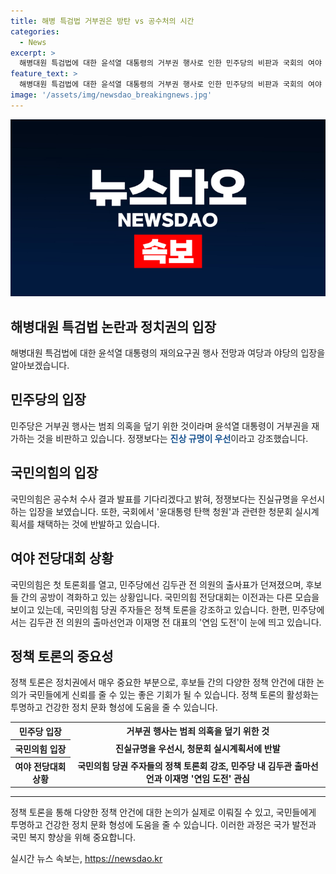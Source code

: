 ```yaml
---
title: 해병 특검법 거부권은 방탄 vs 공수처의 시간
categories:
  - News
excerpt: >
  해병대원 특검법에 대한 윤석열 대통령의 거부권 행사로 인한 민주당의 비판과 국회의 여야 간 갈등의 모습. 민주당은 거부권 행사를 국민의 분노에 불을 지르는 행위로 비판하며 공수처 수사를 지켜보자고 했고, 국민의힘은 공수처의 시간을 기다리자고 주장했다. 민주당은 윤대통령 탄핵 청원과 청문회 실시를 계획하고 있지만, 국민의힘은 이를 반박하고 있다. 또한 국민의힘과 민주당의 전당대회 상황과 후보들 사이의 공방에 대한 내용도 포함된 요약이다.
feature_text: >
  해병대원 특검법에 대한 윤석열 대통령의 거부권 행사로 인한 민주당의 비판과 국회의 여야 간 갈등의 모습. 민주당은 거부권 행사를 국민의 분노에 불을 지르는 행위로 비판하며 공수처 수사를 지켜보자고 했고, 국민의힘은 공수처의 시간을 기다리자고 주장했다. 민주당은 윤대통령 탄핵 청원과 청문회 실시를 계획하고 있지만, 국민의힘은 이를 반박하고 있다. 또한 국민의힘과 민주당의 전당대회 상황과 후보들 사이의 공방에 대한 내용도 포함된 요약이다.
image: '/assets/img/newsdao_breakingnews.jpg'
---
```


<p><img src="/assets/img/newsdao_breakingnews.jpg" alt="ontimetimes 속보" /></p>

<h2>해병대원 특검법 논란과 정치권의 입장</h2>

<p data-ke-size="size16">해병대원 특검법에 대한 윤석열 대통령의 재의요구권 행사 전망과 여당과 야당의 입장을 알아보겠습니다.</p>

<h2>민주당의 입장</h2>

<p data-ke-size="size16">민주당은 거부권 행사는 범죄 의혹을 덮기 위한 것이라며 윤석열 대통령이 거부권을 재가하는 것을 비판하고 있습니다. 정쟁보다는 <b><span style="color: #1a5490;">진상 규명이 우선</span></b>이라고 강조했습니다.</p>

<h2>국민의힘의 입장</h2>

<p data-ke-size="size16">국민의힘은 공수처 수사 결과 발표를 기다리겠다고 밝혀, 정쟁보다는 진실규명을 우선시하는 입장을 보였습니다. 또한, 국회에서 '윤대통령 탄핵 청원'과 관련한 청문회 실시계획서를 채택하는 것에 반발하고 있습니다.</p>

<h2>여야 전당대회 상황</h2>

<p data-ke-size="size16">국민의힘은 첫 토론회를 열고, 민주당에선 김두관 전 의원의 출사표가 던져졌으며, 후보들 간의 공방이 격화하고 있는 상황입니다. 국민의힘 전당대회는 이전과는 다른 모습을 보이고 있는데, 국민의힘 당권 주자들은 정책 토론을 강조하고 있습니다. 한편, 민주당에서는 김두관 전 의원의 출마선언과 이재명 전 대표의 '연임 도전'이 눈에 띄고 있습니다.</p>

<h2>정책 토론의 중요성</h2>

<p data-ke-size="size16">정책 토론은 정치권에서 매우 중요한 부분으로, 후보들 간의 다양한 정책 안건에 대한 논의가 국민들에게 신뢰를 줄 수 있는 좋은 기회가 될 수 있습니다. 정책 토론의 활성화는 투명하고 건강한 정치 문화 형성에 도움을 줄 수 있습니다.</p>

<table>
  <tr>
    <th>민주당 입장</th>
    <td style="text-align: center; height: 17px;"><b>거부권 행사는 범죄 의혹을 덮기 위한 것</b></td>
  </tr>
  <tr>
    <th>국민의힘 입장</th>
    <td style="text-align: center; height: 17px;"><b>진실규명을 우선시, 청문회 실시계획서에 반발</b></td>
  </tr>
  <tr>
    <th>여야 전당대회 상황</th>
    <td style="text-align: center; height: 17px;"><b>국민의힘 당권 주자들의 정책 토론회 강조, 민주당 내 김두관 출마선언과 이재명 '연임 도전' 관심</b></td>
  </tr>
</table>

<hr>

<p data-ke-size="size16">정책 토론을 통해 다양한 정책 안건에 대한 논의가 실제로 이뤄질 수 있고, 국민들에게 투명하고 건강한 정치 문화 형성에 도움을 줄 수 있습니다. 이러한 과정은 국가 발전과 국민 복지 향상을 위해 중요합니다.</p>
실시간 뉴스 속보는, <a href="https://newsdao.kr" rel="dofollow">https://newsdao.kr</a>



